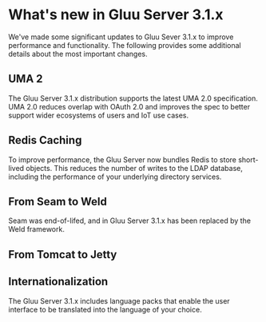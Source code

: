 # What's new in Gluu Server 3.1.x
We've made some significant updates to Gluu Sever 3.1.x to improve performance and functionality. The following provides some additional details about the most important changes.

## UMA 2
The Gluu Server 3.1.x distribution supports the latest UMA 2.0 specification. UMA 2.0 reduces overlap with OAuth 2.0 and improves the spec to better support wider ecosystems of users and IoT use cases. 

## Redis Caching
To improve performance, the Gluu Server now bundles Redis to store short-lived objects. This reduces the number of writes to the LDAP database, including the performance of your underlying directory services. 

## From Seam to Weld
Seam was end-of-lifed, and in Gluu Server 3.1.x has been replaced by the Weld framework. 

## From Tomcat to Jetty

## Internationalization
The Gluu Server 3.1.x includes language packs that enable the user interface to be translated into the language of your choice. 
